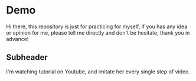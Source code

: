 # Demo

Hi there, this repository is just for practicing for myself, if you has any idea or opinion for me,
please tell me directly and don't be hesitate, thank you in advance!


## Subheader

I'm watching tutorial on Youtube, and imitate her every single step of video.